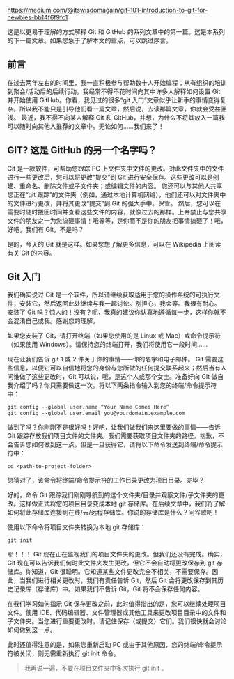 https://medium.com/@itswisdomagain/git-101-introduction-to-git-for-newbies-bb14f6f9fc1

这是以更易于理解的方式解释 Git 和 GitHub 的系列文章中的第一篇。这是本系列的下一篇文章。如果您急于了解本文的重点，可以跳过序言。

## 前言
在过去两年左右的时间里，我一直积极参与帮助数十人开始编程；从有组织的培训到聚会/活动后的后续行动。我经常不得不花时间向其中许多人解释如何设置 Git 并开始使用 GitHub。你看，我见过的很多“git 入门”文章似乎让新手的事情变得复杂。所以我不能只是引导他们看一篇文章，然后说，去读那篇文章，你就会受益匪浅。
最近，我不得不向某人解释 Git 和 GitHub，并想，为什么不将其放入一篇我可以随时向其他人推荐的文章中。无论如何……我们来了！
## GIT? 这是 GitHub 的另一个名字吗？
Git 是一款软件，可帮助您跟踪 PC 上文件夹中文件的更改。对此文件夹中的文件进行一些更改后，您可以将更改“提交”到 Git 进行安全保存。这些更改可以是创建、重命名、删除文件或子文件夹；或编辑文件的内容。
您还可以与其他人共享您正在“git 跟踪”的文件夹（例如，通过本地计算机网络），他们还可以对文件夹中的文件进行更改，并将其更改“提交”到 Git 的强大手中。保管。
然后，您可以在需要时随时拨回时间并查看这些文件的内容，就像过去的那样。上帝禁止与您共享文件的朋友之一为您搞砸事情！哦等等，是你而不是你的朋友把事情搞砸了！哦，好吧，我们有 Git，不是吗？

是的，今天的 Git 就是这样。如果您想了解更多信息，可以在 Wikipedia 上阅读有关 Git 的内容。

## Git 入门
我们确实说过 Git 是一个软件，所以请继续获取适用于您的操作系统的可执行文件，安装它，然后返回此处继续与我一起讨论。别担心，我会等。我很有耐心。
安装了 Git 吗？惊人的！没有？呃，我真的建议你认真地遵循每一步，这样你就不会混淆自己或我。感谢您的理解。

如果您安装了 Git，请打开终端（如果您使用的是 Linux 或 Mac）或命令提示符（如果使用 Windows）。请保持您的终端打开，我们将使用它一段时间......

现在让我们告诉 git 1 或 2 件关于你的事情——你的名字和电子邮件。 Git 需要这些信息，以便它可以自信地将您的身份与您所做的任何提交联系起来；然后当有人问谁做了这些更改时，Git 可以说，哦，是这个人或那个女士。准备好向 Git 做自我介绍了吗？你只需要做这一次。将以下两条指令输入到您的终端/命令提示符中：
```
git config --global user.name “Your Name Comes Here”
git config --global user.email you@yourdomain.example.com
```
做到了吗？你刚刚不是很好吗！好吧，让我们做我们来这里要做的事情——告诉 Git 跟踪存放我们项目文件的文件夹。我们需要获取项目文件夹的路径。抱歉，不会告诉您如何做到这一点。但是一旦获得它，请将以下命令发送到终端/命令提示符中：
```
cd <path-to-project-folder>
```
您猜对了，该命令将终端/命令提示符的工作目录更改为项目目录。完毕？

好的，命令 Git 跟踪我们刚刚导航到的这个文件夹/目录并观察文件/子文件夹的更改。这样做正式将您的项目目录变成本地 git 存储库。在后续文章中，我们将了解如何将此存储库连接到在线/云/远程存储库。你说的存储库是什么？问谷歌吧！

使用以下命令将项目文件夹转换为本地 git 存储库：
``` 
git init
```
耶！！！ Git 现在正在监视我们的项目文件夹的更改。但我们还没有完成。确实，Git 现在可以告诉我们何时此文件夹发生更改，但它不会自动将更改保存到 git 存储库。你知道，Git 很聪明。它知道某些文件更改完全不相关，不需要保存。因此，当我们进行相关更改时，我们有责任告诉 Git，然后 Git 会将更改保存到其历史记录库（存储库）中。如果我们不告诉 Git，Git 将不会保存任何内容。

在我们学习如何指示 Git 保存更改之前，此时值得指出的是，您可以继续处理项目文件。使用 IDE、代码编辑器、文件管理器或其他工具来更改项目目录中的文件和子文件夹。当您进行重要更改时，请记住保存（或提交）它们。我们很快就会讨论如何做到这一点。

此时还值得注意的是，如果您重新启动 PC 或由于其他原因，您的终端/命令提示符被关闭，则无需重新执行 git init 命令。

> 我再说一遍，不要在项目文件夹中多次执行 git init 。


